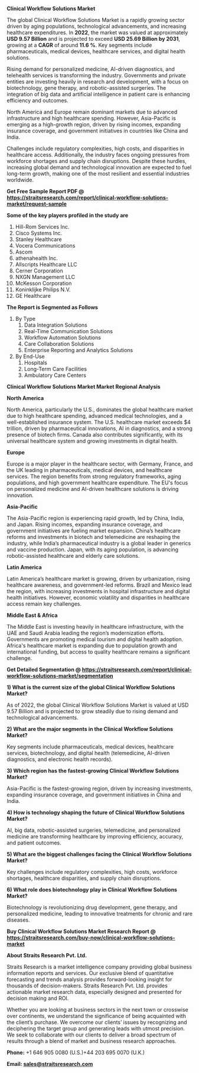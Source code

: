 <p><strong>Clinical Workflow Solutions Market</strong></p>
<p>The global Clinical Workflow Solutions Market is a rapidly growing sector driven by aging populations, technological advancements, and increasing healthcare expenditures. In <strong>2022</strong>, the market was valued at approximately <strong>USD 9.57 Billion</strong> and is projected to exceed <strong>USD 25.69 Billion</strong><strong> by 2031</strong>, growing at a <strong>CAGR</strong> of around <strong>11.6 %</strong>. Key segments include pharmaceuticals, medical devices, healthcare services, and digital health solutions.</p>
<p>Rising demand for personalized medicine, AI-driven diagnostics, and telehealth services is transforming the industry. Governments and private entities are investing heavily in research and development, with a focus on biotechnology, gene therapy, and robotic-assisted surgeries. The integration of big data and artificial intelligence in patient care is enhancing efficiency and outcomes.</p>
<p>North America and Europe remain dominant markets due to advanced infrastructure and high healthcare spending. However, Asia-Pacific is emerging as a high-growth region, driven by rising incomes, expanding insurance coverage, and government initiatives in countries like China and India.</p>
<p>Challenges include regulatory complexities, high costs, and disparities in healthcare access. Additionally, the industry faces ongoing pressures from workforce shortages and supply chain disruptions. Despite these hurdles, increasing global demand and technological innovation are expected to fuel long-term growth, making one of the most resilient and essential industries worldwide.</p>
<p><strong>Get Free Sample Report PDF @ <a href=https://straitsresearch.com/report/clinical-workflow-solutions-market/request-sample>https://straitsresearch.com/report/clinical-workflow-solutions-market/request-sample</a></strong></p>
<div><strong>Some of the key players profiled in the study are</strong></div>
<p><ol>
<li>Hill-Rom Services Inc.</li>
<li>Cisco Systems Inc.</li>
<li>Stanley Healthcare</li>
<li>Vocera Communications</li>
<li>Ascom</li>
<li>athenahealth Inc.</li>
<li>Allscripts Healthcare LLC</li>
<li>Cerner Corporation</li>
<li>NXGN Management LLC</li>
<li>McKesson Corporation</li>
<li>Koninklijke Philips N.V.</li>
<li>GE Healthcare</li>
</ol></p>
<p><strong>The Report is Segmented as Follows</strong></p>
<p><ol>
<li>By Type
<ol>
<li>Data Integration Solutions</li>
<li>Real-Time Communication Solutions</li>
<li>Workflow Automation Solutions</li>
<li>Care Collaboration Solutions</li>
<li>Enterprise Reporting and Analytics Solutions</li>
</ol>
</li>
<li>By End-Use
<ol>
<li>Hospitals</li>
<li>Long-Term Care Facilities</li>
<li>Ambulatory Care Centers</li>
</ol>
</li>
</ol></p>
<p><strong>Clinical Workflow Solutions Market Market Regional Analysis</strong></p>
<p><strong>North America</strong></p>
<p>North America, particularly the U.S., dominates the global healthcare market due to high healthcare spending, advanced medical technologies, and a well-established insurance system. The U.S. healthcare market exceeds $4 trillion, driven by pharmaceutical innovations, AI in diagnostics, and a strong presence of biotech firms. Canada also contributes significantly, with its universal healthcare system and growing investments in digital health.</p>
<p><strong>Europe</strong></p>
<p>Europe is a major player in the healthcare sector, with Germany, France, and the UK leading in pharmaceuticals, medical devices, and healthcare services. The region benefits from strong regulatory frameworks, aging populations, and high government healthcare expenditure. The EU's focus on personalized medicine and AI-driven healthcare solutions is driving innovation.</p>
<p><strong>Asia-Pacific</strong></p>
<p>The Asia-Pacific region is experiencing rapid growth, led by China, India, and Japan. Rising incomes, expanding insurance coverage, and government initiatives are fueling market expansion. China&rsquo;s healthcare reforms and investments in biotech and telemedicine are reshaping the industry, while India&rsquo;s pharmaceutical industry is a global leader in generics and vaccine production. Japan, with its aging population, is advancing robotic-assisted healthcare and elderly care solutions.</p>
<p><strong>Latin America</strong></p>
<p>Latin America&rsquo;s healthcare market is growing, driven by urbanization, rising healthcare awareness, and government-led reforms. Brazil and Mexico lead the region, with increasing investments in hospital infrastructure and digital health initiatives. However, economic volatility and disparities in healthcare access remain key challenges.</p>
<p><strong>Middle East &amp; Africa</strong></p>
<p>The Middle East is investing heavily in healthcare infrastructure, with the UAE and Saudi Arabia leading the region&rsquo;s modernization efforts. Governments are promoting medical tourism and digital health adoption. Africa's healthcare market is expanding due to population growth and international funding, but access to quality healthcare remains a significant challenge.</p>
<p><strong>Get Detailed Segmentation @ <a href=https://straitsresearch.com/report/clinical-workflow-solutions-market/segmentation>https://straitsresearch.com/report/clinical-workflow-solutions-market/segmentation</a></strong></p>
<p><strong>1) What is the current size of the global Clinical Workflow Solutions Market?</strong></p>
<p>As of 2022, the global Clinical Workflow Solutions Market is valued at USD 9.57 Billion and is projected to grow steadily due to rising demand and technological advancements.</p>
<p><strong>2) What are the major segments in the Clinical Workflow Solutions Market?</strong></p>
<p>Key segments include pharmaceuticals, medical devices, healthcare services, biotechnology, and digital health (telemedicine, AI-driven diagnostics, and electronic health records).</p>
<p><strong>3) Which region has the fastest-growing Clinical Workflow Solutions Market?</strong></p>
<p>Asia-Pacific is the fastest-growing region, driven by increasing investments, expanding insurance coverage, and government initiatives in China and India.</p>
<p><strong>4) How is technology shaping the future of Clinical Workflow Solutions Market?</strong></p>
<p>AI, big data, robotic-assisted surgeries, telemedicine, and personalized medicine are transforming healthcare by improving efficiency, accuracy, and patient outcomes.</p>
<p><strong>5) What are the biggest challenges facing the Clinical Workflow Solutions Market?</strong></p>
<p>Key challenges include regulatory complexities, high costs, workforce shortages, healthcare disparities, and supply chain disruptions.</p>
<p><strong>6) What role does biotechnology play in Clinical Workflow Solutions Market?</strong></p>
<p>Biotechnology is revolutionizing drug development, gene therapy, and personalized medicine, leading to innovative treatments for chronic and rare diseases.</p>
<p><strong>Buy Clinical Workflow Solutions Market Research Report @ <a href=https://straitsresearch.com/buy-now/clinical-workflow-solutions-market>https://straitsresearch.com/buy-now/clinical-workflow-solutions-market</a></strong></p>
<p><strong>About Straits Research Pvt. Ltd.</strong></p>
<p>Straits Research is a market intelligence company providing global business information reports and services. Our exclusive blend of quantitative forecasting and trends analysis provides forward-looking insight for thousands of decision-makers. Straits Research Pvt. Ltd. provides actionable market research data, especially designed and presented for decision making and ROI.</p>
<p>Whether you are looking at business sectors in the next town or crosswise over continents, we understand the significance of being acquainted with the client&rsquo;s purchase. We overcome our clients&rsquo; issues by recognizing and deciphering the target group and generating leads with utmost precision. We seek to collaborate with our clients to deliver a broad spectrum of results through a blend of market and business research approaches.</p>
<p><strong><strong>Phone:</strong></strong> +1 646 905 0080 (U.S.)+44 203 695 0070 (U.K.)</p>
<p><strong><strong>Email: </strong></strong><a href=mailto:sales@straitsresearch.com><strong><u><strong>sales@straitsresearch.com</strong></u></strong></a></p>
